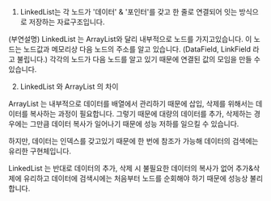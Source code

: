1. LinkedList는 각 노드가 '데이터' & '포인터'를 갖고 한 줄로 연결되어 잇는 방식으로 저장하는 자료구조입니다.

(부연설명)
  LinkedList 는 ArrayList와 달리 내부적으로 노드를 가지고있습니다.
  이 노드는 노드값과 메모리상 다음 노드의 주소를 알고 있습니다. (DataField, LinkField 라고 불립니다.)
  각각의 노드가 다음 노드를 알고 있기 때문에 연결된 값의 모임을 만들 수 있습니다.



2. LinkedList 와 ArrayList 의 차이

ArrayList 는 내부적으로 데이터를 배열에서 관리하기 때문에 삽입, 삭제를 위해서는
데이터를 복사하는 과정이 필요합니다. 그렇기 때문에 대량의 데이터를 추가, 삭제하는 경우에는
그만큼 데이터 복사가 일어나기 때문에 성능 저하를 일으킬 수 있습니다.

하지만, 데이터는 인덱스를 갖고있기 때문에 한 번에 참조가 가능해 데이터의 검색에는 유리한 구현체입니다.

LinkedList 는 반대로 데이터의 추가, 삭제 시 불필요한 데이터의 복사가 없어 추가&삭제에 유리하고
데이터에 검색시에는 처음부터 노드를 순회해야 하기 때문에 성능상 불리합니다.


